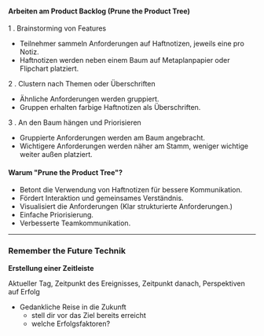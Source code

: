 #### Arbeiten am Product Backlog (Prune the Product Tree)

1 . Brainstorming von Features
- Teilnehmer sammeln Anforderungen auf Haftnotizen, jeweils eine pro Notiz.
- Haftnotizen werden neben einem Baum auf Metaplanpapier oder Flipchart platziert.

2 . Clustern nach Themen oder Überschriften
- Ähnliche Anforderungen werden gruppiert.
- Gruppen erhalten farbige Haftnotizen als Überschriften.

3 . An den Baum hängen und Priorisieren
- Gruppierte Anforderungen werden am Baum angebracht.
- Wichtigere Anforderungen werden näher am Stamm, weniger wichtige weiter außen platziert.

#### Warum "Prune the Product Tree"?

- Betont die Verwendung von Haftnotizen für bessere Kommunikation.
- Fördert Interaktion und gemeinsames Verständnis.
- Visualisiert die Anforderungen (Klar strukturierte Anforderungen.)
- Einfache Priorisierung.
- Verbesserte Teamkommunikation.
---

### Remember the Future Technik
**Erstellung einer Zeitleiste**

Aktueller Tag, Zeitpunkt des Ereignisses, Zeitpunkt danach, Perspektiven auf Erfolg

- Gedankliche Reise in die Zukunft
    - stell dir vor das Ziel bereits erreicht
    - welche Erfolgsfaktoren?